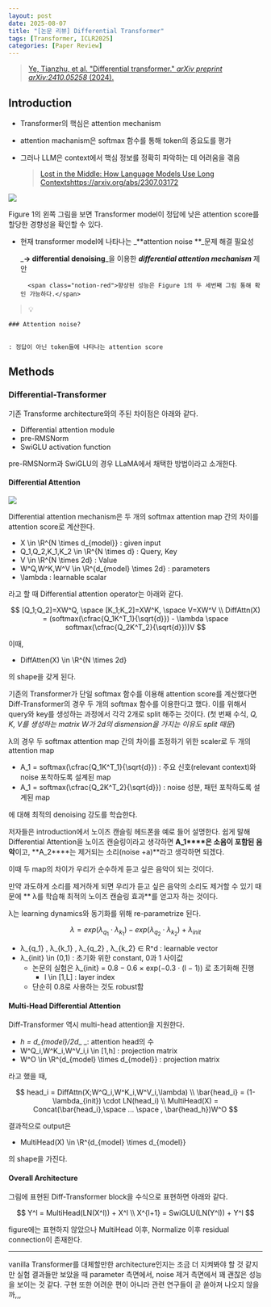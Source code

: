 ```yaml
---
layout: post
date: 2025-08-07
title: "[논문 리뷰] Differential Transformer"
tags: [Transformer, ICLR2025]
categories: [Paper Review]
---
```


> [Ye, Tianzhu, et al. "Differential transformer." ](https://arxiv.org/abs/2410.05258)[_arXiv preprint arXiv:2410.05258_](https://arxiv.org/abs/2410.05258)[ (2024).](https://arxiv.org/abs/2410.05258)



## Introduction

- Transformer의 핵심은 attention mechanism
- attention machanism은 softmax 함수를 통해 token의 중요도를 평가
- 그러나 LLM은 context에서 핵심 정보를 정확히 파악하는 데 어려움을 겪음

	> [Lost in the Middle: How Language Models Use Long Contextshttps://arxiv.org/abs/2307.03172](https://arxiv.org/abs/2307.03172)


![](https://prod-files-secure.s3.us-west-2.amazonaws.com/542b861c-36a8-4051-84e5-8804b6728dba/9083ea56-691a-4752-ae26-47f403431ac8/image.png?X-Amz-Algorithm=AWS4-HMAC-SHA256&X-Amz-Content-Sha256=UNSIGNED-PAYLOAD&X-Amz-Credential=ASIAZI2LB4665T52VB5M%2F20251005%2Fus-west-2%2Fs3%2Faws4_request&X-Amz-Date=20251005T160119Z&X-Amz-Expires=3600&X-Amz-Security-Token=IQoJb3JpZ2luX2VjENv%2F%2F%2F%2F%2F%2F%2F%2F%2F%2FwEaCXVzLXdlc3QtMiJGMEQCIA5AGRWtO%2BM8sq4aVRqpyiwq6rGGaWu85Zr0KppmcOg1AiA9%2FzWfOuMVXXiGqU3dHKTEhKblmPjLwvGhv7nYBg3u2Sr%2FAwh0EAAaDDYzNzQyMzE4MzgwNSIMxakLSwFm7XAye8mbKtwDVtaXeUSAcZR6zSr%2Fqgzptmc%2FPbIn4bHygl%2Bpt7sUZa9hRAWfiQZYTrnOxh5Rej44mug9SqdPK81%2Bima3u8cNv4o18U0FW2IEdK65%2Fy2Qo6%2BRGreVHOpXk5jNpBiZDDU1dDiMlwWWtBgn1qp1ZGXyD7UnTu2UMY6uQPElZvejM7S6nGkmGPzJl0I%2By6Qi%2BXOAthPkIhqpPVNgGUKhBYnlauwYDjlnhR%2F90VYufAtMd39OM%2FDaBtDt%2FQSgWglcHyUiSCf2rKs8ObIIlrdt%2Fc6Vhv8TAXb5hlEXvb4sGWdEDBdBxDnOcxTEMrV9Bd03oypI7Q10Xf2DJh72ybDPdE5FzoTQWOoKyOjyMicHCyPjo%2BVK1I4l9MuNs96sTwiuolctBu7Mzouh%2ByetNr6ZHypB%2F7V%2FhUeRgTFPtVwQNBDYsFA5B13poKZmTH2S3UqMPXxNrKQgPYU8STl3FajKVpIMx%2B%2B32ZcdCqhUE5ht%2F2aw9JEdGyOyrgHQgpAX%2FrPD853FcdwK9KzTlZj%2Bebe4D1%2FX9%2F8Ytj9Df0GkWbDoWkuwpK3%2B6D4FNbztZI23m1bVztq%2Ft44rVCPEhMsEG7jdZKopx3cLwZQgt1nXzNk4VhFUJQ6AWod4%2B6taHF8WzR8w7ZWJxwY6pgFxe7Ue8bNyWZUb%2FVUAcHMy3xGuBxSqjoSWpu%2Fi8ayhdApTDV7qgjIpUnQJ7eL9HYqW2fZX8jxRrU5g%2FiGu2UqG3oBAv4tkHS7tAbB%2BrL06qllnfxXP%2B4XW3cXBAKab4u0r%2FPn6sNEbpojqGQR0yES7cQdFt2W9ATnDxJpYQXNCGD99Vt2Kb%2FFyVK6mg0FH5HXP64zYgWLHcP5jWV%2BWhhFwPNT1l1tt&X-Amz-Signature=072abca98a3e65069a263daf1c2f3c7dfed619ad446a3ff8e436de3faf127098&X-Amz-SignedHeaders=host&x-amz-checksum-mode=ENABLED&x-id=GetObject)


Figure 1의 왼쪽 그림을 보면 Transformer model이 정답에 낮은 attention score를 할당한 경향성을 확인할 수 있다.

- 현재 transformer model에 나타나는 _**attention noise **_문제 해결 필요성

	_**→ differential denoising**_을 이용한 _**differential attention mechanism**_ 제안


		<span class="notion-red">향상된 성능은 Figure 1의 두 세번째 그림 통해 확인 가능하다.</span>


> 💡 


	### Attention noise?


	: 정답이 아닌 token들에 나타나는 attention score



## Methods



### Differential-Transformer


기존 Transforme architecture와의 주된 차이점은 아래와 같다.

- Differential attention module
- pre-RMSNorm
- SwiGLU activation function

pre-RMSNorm과 SwiGLU의 경우 LLaMA에서 채택한 방법이라고 소개한다.



#### Differential Attention


![](https://prod-files-secure.s3.us-west-2.amazonaws.com/542b861c-36a8-4051-84e5-8804b6728dba/116d70b2-1963-4810-9167-f4c7d8a06e8f/image.png?X-Amz-Algorithm=AWS4-HMAC-SHA256&X-Amz-Content-Sha256=UNSIGNED-PAYLOAD&X-Amz-Credential=ASIAZI2LB4665T52VB5M%2F20251005%2Fus-west-2%2Fs3%2Faws4_request&X-Amz-Date=20251005T160119Z&X-Amz-Expires=3600&X-Amz-Security-Token=IQoJb3JpZ2luX2VjENv%2F%2F%2F%2F%2F%2F%2F%2F%2F%2FwEaCXVzLXdlc3QtMiJGMEQCIA5AGRWtO%2BM8sq4aVRqpyiwq6rGGaWu85Zr0KppmcOg1AiA9%2FzWfOuMVXXiGqU3dHKTEhKblmPjLwvGhv7nYBg3u2Sr%2FAwh0EAAaDDYzNzQyMzE4MzgwNSIMxakLSwFm7XAye8mbKtwDVtaXeUSAcZR6zSr%2Fqgzptmc%2FPbIn4bHygl%2Bpt7sUZa9hRAWfiQZYTrnOxh5Rej44mug9SqdPK81%2Bima3u8cNv4o18U0FW2IEdK65%2Fy2Qo6%2BRGreVHOpXk5jNpBiZDDU1dDiMlwWWtBgn1qp1ZGXyD7UnTu2UMY6uQPElZvejM7S6nGkmGPzJl0I%2By6Qi%2BXOAthPkIhqpPVNgGUKhBYnlauwYDjlnhR%2F90VYufAtMd39OM%2FDaBtDt%2FQSgWglcHyUiSCf2rKs8ObIIlrdt%2Fc6Vhv8TAXb5hlEXvb4sGWdEDBdBxDnOcxTEMrV9Bd03oypI7Q10Xf2DJh72ybDPdE5FzoTQWOoKyOjyMicHCyPjo%2BVK1I4l9MuNs96sTwiuolctBu7Mzouh%2ByetNr6ZHypB%2F7V%2FhUeRgTFPtVwQNBDYsFA5B13poKZmTH2S3UqMPXxNrKQgPYU8STl3FajKVpIMx%2B%2B32ZcdCqhUE5ht%2F2aw9JEdGyOyrgHQgpAX%2FrPD853FcdwK9KzTlZj%2Bebe4D1%2FX9%2F8Ytj9Df0GkWbDoWkuwpK3%2B6D4FNbztZI23m1bVztq%2Ft44rVCPEhMsEG7jdZKopx3cLwZQgt1nXzNk4VhFUJQ6AWod4%2B6taHF8WzR8w7ZWJxwY6pgFxe7Ue8bNyWZUb%2FVUAcHMy3xGuBxSqjoSWpu%2Fi8ayhdApTDV7qgjIpUnQJ7eL9HYqW2fZX8jxRrU5g%2FiGu2UqG3oBAv4tkHS7tAbB%2BrL06qllnfxXP%2B4XW3cXBAKab4u0r%2FPn6sNEbpojqGQR0yES7cQdFt2W9ATnDxJpYQXNCGD99Vt2Kb%2FFyVK6mg0FH5HXP64zYgWLHcP5jWV%2BWhhFwPNT1l1tt&X-Amz-Signature=8b829f7c4b8d6a783bfc6b9a7995969edfc03d66d3550312b3c825cfeca0f7fb&X-Amz-SignedHeaders=host&x-amz-checksum-mode=ENABLED&x-id=GetObject)


Differential attention mechanism은 두 개의 softmax attention map 간의 차이를 attention score로 계산한다.

- X \in \R^{N \times d\_{model}} : given input
- Q\_1,Q\_2,K\_1,K\_2 \in \R^{N \times d} : Query, Key
- V \in \R^{N \times 2d} : Value
- W^Q,W^K,W^V \in \R^{d\_{model} \times 2d} : parameters
- \lambda : learnable scalar

라고 할 때 Differential attention operator는 아래와 같다.


$$
[Q_1;Q_2]=XW^Q, \space [K_1;K_2]=XW^K, \space V=XW^V \\
DiffAttn(X) = (softmax(\cfrac{Q_1K^T_1}{\sqrt{d}}) - \lambda \space softmax(\cfrac{Q_2K^T_2}{\sqrt{d}}))V
$$


이때,

- DiffAtten(X) \in \R^{N \times 2d}

의 shape을 갖게 된다.


기존의 Transformer가 단일 softmax 함수를 이용해 attention score를 계산했다면 Diff-Transformer의 경우 두 개의 softmax 함수를 이용한다고 했다. 이를 위해서 query와 key를 생성하는 과정에서 각각 2개로 split 해주는 것이다. <span class="notion-red">(첫 번째 수식, </span><span class="notion-red">_Q, K, V를 생성하는 matrix W가 2d의 dismension을 가지는 이유도 split 때문_</span><span class="notion-red">)</span>


 λ의 경우 두 softmax attention map 간의 차이를 조정하기 위한 scaler로 두 개의 attention map

- A\_1 = softmax(\cfrac{Q\_1K^T\_1}{\sqrt{d}}) : 주요 신호(relevant context)와 noise 포착하도록 설계된 map
- A\_1 = softmax(\cfrac{Q\_2K^T\_2}{\sqrt{d}}) : noise 성분, 패턴 포착하도록 설계된 map 

에 대해 최적의 denoising 강도를 학습한다.


저자들은 introduction에서 노이즈 캔슬링 헤드폰을 예로 들어 설명한다. 쉽게 말해 Differential Attention을 노이즈 캔슬링이라고 생각하면 **A\_1****은 소음이 포함된 음악**이고, **A\_2****는 제거되는 소리(noise +a)**라고 생각하면 되겠다. 


이때 두 map의 차이가 우리가 순수하게 듣고 싶은 음악이 되는 것이다. 


만약 과도하게 소리를 제거하게 되면 우리가 듣고 싶은 음악의 소리도 제거할 수 있기 때문에 ** λ를 학습해 최적의 노이즈 캔슬링 효과**를 얻고자 하는 것이다.


λ는 learning dynamics와 동기화를 위해 re-parametrize 된다.


$$
\lambda = exp(\lambda_{q_1} \cdot \lambda_{k_1}) - exp(\lambda_{q_2} \cdot \lambda_{k_2}) + \lambda_{init}
$$

- λ\_{q\_1} , λ\_{k\_1} , λ\_{q\_2} , λ\_{k\_2} ∈ R^d : learnable vector
- λ\_{init} \in (0,1) : 초기화 위한 constant, 0과 1 사이값
	- 논문의 실험은 λ\_{init} = 0.8 − 0.6 × exp(−0.3 · (l − 1)) 로 초기화해 진행
		- l \in [1,L] : layer index
	- 단순히 0.8로 사용하는 것도 robust함


#### **Multi-Head Differential Attention**


Diff-Transformer 역시 multi-head attention을 지원한다.

- _h = d\_{model}/2d__ _: attention head의 수
- W^Q\_i,W^K\_i,W^V\_i,i \in [1,h] : projection matrix
- W^O \in \R^{d\_{model} \times d\_{model}} : projection matrix

라고 했을 때,


$$
head_i = DiffAttn(X;W^Q_i,W^K_i,W^V_i,\lambda) \\
\bar{head_i} = (1-\lambda_{init}) \cdot LN(head_i) \\
MultiHead(X) = Concat(\bar{head_i},\space ... \space , \bar{head_h})W^O
$$


결과적으로 output은

- MultiHead(X) \in \R^{d\_{model} \times d\_{model}}

의 shape을 가진다.



#### Overall Architecture


그림에 표현된 Diff-Transformer block을 수식으로 표현하면 아래와 같다.


$$
Y^l = MultiHead(LN(X^l)) + X^l \\
X^{l+1} = SwiGLU(LN(Y^l)) + Y^l
$$


figure에는 표현하지 않았으나 MultiHead 이후, Normalize 이후 residual connection이 존재한다.


---


vanilla Transformer를 대체할만한 architecture인지는 조금 더 지켜봐야 할 것 같지만 실험 결과들만 보았을 때 parameter 측면에서, noise 제거 측면에서 꽤 괜찮은 성능을 보이는 것 같다. 구현 또한 어려운 편이 아니라 관련 연구들이 곧 쏟아져 나오지 않을까,,,

